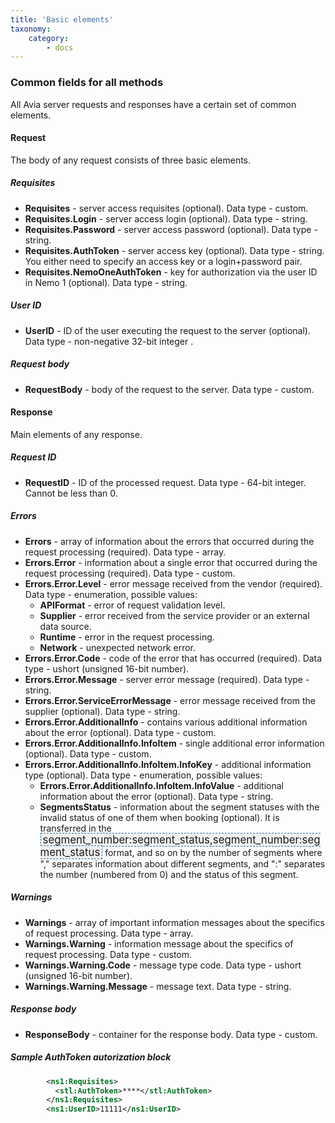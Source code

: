 ```yaml
---
title: 'Basic elements'
taxonomy:
    category:
        - docs
---
```


### Common fields for all methods

All Avia server requests and responses have a certain set of common elements.

#### Request

The body of any request consists of three basic elements.

##### Requisites

* **Requisites** - server access requisites (optional). Data type - custom. 
* **Requisites.Login** - server access login (optional). Data type - string.
* **Requisites.Password** - server access password (optional). Data type - string.
* **Requisites.AuthToken** - server access key (optional). Data type - string. You either need to specify an access key or a login+password pair. 
* **Requisites.NemoOneAuthToken** - key for authorization via the user ID in Nemo 1 (optional). Data type - string.

##### User ID

* **UserID** - ID of the user executing the request to the server (optional). Data type - non-negative 32-bit integer .

##### Request body

* **RequestBody** - body of the request to the server. Data type - custom.

#### Response

Main elements of any response.

##### Request ID

* **RequestID** - ID of the processed request. Data type - 64-bit integer. Cannot be less than 0.

##### Errors
* **Errors** - array of information about the errors that occurred during the request processing (required). Data type - array.
* **Errors.Error** - information about a single error that occurred during the request processing (required). Data type - custom.
* **Errors.Error.Level** - error message received from the vendor (required). Data type - enumeration, possible values:
  * **APIFormat** - error of request validation level.
  * **Supplier** - error received from the service provider or an external data source.
  * **Runtime** - error in the request processing.
  * **Network** - unexpected network error.
* **Errors.Error.Code** - code of the error that has occurred (required). Data type - ushort (unsigned  16-bit number).
* **Errors.Error.Message** - server error message (required). Data type - string.
* **Errors.Error.ServiceErrorMessage** - error message received from the supplier (optional). Data type - string.
* **Errors.Error.AdditionalInfo** - contains various additional information about the error (optional). Data type - custom.
* **Errors.Error.AdditionalInfo.InfoItem** - single additional error information (optional).  Data type - custom.
* **Errors.Error.AdditionalInfo.InfoItem.InfoKey** - additional information type (optional). Data type - enumeration, possible values:
  * **Errors.Error.AdditionalInfo.InfoItem.InfoValue** - additional information about the error (optional). Data type - string.
  * **SegmentsStatus** - information about the segment statuses with the invalid status of one of them when booking (optional). It is transferred in the <syntaxhighlight lang="text" enclose="none" style="font-size: 1.2em; padding: 0 3px; background: #F0F0F0; border: 1px dashed #2F6FAB;">segment_number:segment_status,segment_number:segment_status</syntaxhighlight> format, and so on by the number of segments where "," separates information about different segments, and ":" separates the number (numbered from 0) and the status of this segment.

##### Warnings

* **Warnings** - array of important information messages about the specifics of request processing. Data type - array.
* **Warnings.Warning** - information message about the specifics of request processing. Data type - custom.
* **Warnings.Warning.Code** - message type code. Data type - ushort (unsigned 16-bit number).
* **Warnings.Warning.Message** - message text. Data type - string.

##### Response body

* **ResponseBody** - container for the response body. Data type - custom.


##### Sample AuthToken autorization block
```xml
        <ns1:Requisites>
          <stl:AuthToken>****</stl:AuthToken>
        </ns1:Requisites>
        <ns1:UserID>11111</ns1:UserID>